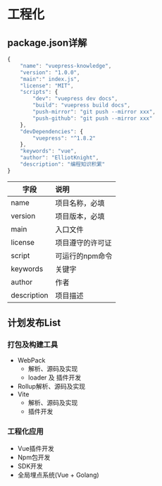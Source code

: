 # 工程化

## package.json详解

```javascript
{
	"name": "vuepress-knowledge",
    "version": "1.0.0",
    "main":" index.js",
    "license": "MIT",
    "scripts": {
		"dev": "vuepress dev docs",
        "build": "vuepress build docs",
        "push-mirror": "git push --mirror xxx",
        "push-github": "git push --mirror xxx"
	},
	"devDependencies": {
		"vuepress": "^1.8.2"
	},
	"keywords": "vue",
    "author": "ElliotKnight",
    "description": "编程知识积累"
}
```

| 字段          | 说明        |
|-------------|:----------|
| name        | 项目名称，必填   |
| version     | 项目版本，必填   |
| main        | 入口文件      |
| license     | 项目遵守的许可证  |
| script      | 可运行的npm命令 |
| keywords    | 关键字       |
| author      | 作者        |
| description | 项目描述      |

## 计划发布List

### 打包及构建工具

- WebPack
    - 解析、源码及实现
    - loader 及 插件开发
- Rollup解析、源码及实现
- Vite
    - 解析、源码及实现
    - 插件开发

### 工程化应用
- Vue插件开发
- Npm包开发
- SDK开发
- 全局埋点系统(Vue + Golang)
